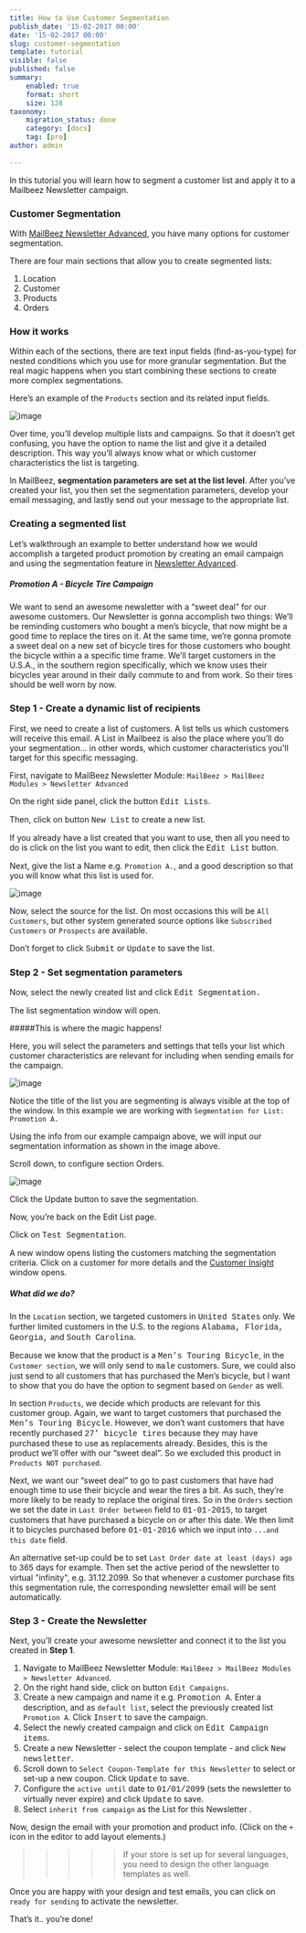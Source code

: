 ```yaml
---
title: How to Use Customer Segmentation
publish_date: '15-02-2017 00:00'
date: '15-02-2017 00:00'
slug: customer-segmentation
template: tutorial
visible: false
published: false
summary:
    enabled: true
    format: short
    size: 128
taxonomy:
    migration_status: done
    category: [docs]
    tag: [pro]
author: admin
  
---
```

In this tutorial you will learn how to segment a customer list and apply it to a Mailbeez Newsletter campaign.

### Customer Segmentation

With [MailBeez Newsletter Advanced](/documentation/mailbeez/newsletter), you have many options for customer segmentation. 

There are four main sections that allow you to create segmented lists:
1. Location 
1. Customer
1. Products 
1. Orders

### How it works
Within each of the sections, there are text input fields (find-as-you-type) for nested conditions which you use for more granular segmentation. But the real magic happens when you start combining these sections to create more complex segmentations. 

Here’s an example of the `Products` section and its related input fields.

![image](segmentation.1.png? "products") 

Over time, you’ll develop multiple lists and campaigns. So that it doesn’t get confusing, you have the option to name the list and give it a detailed description. This way you’ll always know what or which customer characteristics the list is targeting.

 In MailBeez, **segmentation parameters are set at the list level**. After you’ve created your list, you then set the segmentation parameters, develop your email messaging, and lastly send out your message to the appropriate list. 


### Creating a segmented list
Let’s walkthrough an example to better understand how we would accomplish a targeted product promotion by creating an email campaign and using the segmentation feature in [Newsletter Advanced](/documentation/mailbeez/newsletter).

##### Promotion A - Bicycle Tire Campaign

We want to send an awesome newsletter with a “sweet deal” for our awesome customers. Our Newsletter is gonna accomplish two things: We’ll be reminding customers who bought a men’s bicycle, that now might be a good time to replace the tires on it. At the same time, we’re gonna promote a sweet deal on a new set of bicycle tires for those customers who bought the bicycle within a a specific time frame. We’ll target customers in the U.S.A., in the southern region specifically, which we know uses their bicycles year around in their daily commute to and from work.  So their tires should be well worn by now. 

### Step 1 - Create a dynamic list of recipients
First, we need to create a list of customers. A list tells us which customers will receive this email. A List in Mailbeez is also the place where you’ll do your segmentation... in other words, which customer characteristics you'll target for this specific messaging.

First, navigate to MailBeez Newsletter Module: `MailBeez > MailBeez Modules > Newsletter Advanced`

On the right side panel, click the button <span style="font-family: 'courier';">Edit Lists</span>.

Then, click on button <span style="font-family: 'courier';">New List</span> to create a new list.

If you already have a list created that you want to use, then all you need to do is click on the list you want to edit, then click the <span style="font-family: 'courier';">Edit List</span> button. 

Next, give the list a Name e.g. `Promotion A.`, and a good description so that you will know what this list is used for. 

![image](segmentation.3.png? "Configure the list")

Now, select the source for the list. On most occasions this will be `All Customers`, but other system generated source options like `Subscribed Customers` or `Prospects` are available. 

Don’t forget to click <span style="font-family: 'courier';">Submit</span> or <span style="font-family: 'courier';">Update</span> to save the list.

### Step 2 - Set segmentation parameters
Now, select the newly created list and click <span style="font-family: 'courier';">Edit Segmentation.</span>  

The list segmentation window will open. 

#####This is where the magic happens! 

Here, you will select the parameters and settings that tells your list which customer characteristics are relevant for including when sending emails for the campaign.

![image](segmentation.4.png? "Segmentation list")

Notice the title of the list you are segmenting is always visible at the top of the window. In this example we are working with `Segmentation for List: Promotion A.`

Using the info from our example campaign above, we will input our segmentation information as shown in the image above.

Scroll down, to configure section Orders.

![image](segmentation.5.png? "Segmentation list")


Click the Update button to save the segmentation.

Now, you’re back on the Edit List page. 

Click on <span style="font-family: 'courier';">Test Segmentation</span>. 

A new window opens listing the customers matching the segmentation criteria. Click on a customer for more details and the [Customer Insight](/documentation/configbeez/config_customer_insight) window opens.


##### What did we do? 

In the `Location` section, we targeted customers in <span style="font-family: 'courier';">United States</span> only. We further limited customers in the U.S. to the regions <span style="font-family: 'courier';">Alabama, Florida, Georgia,</span> and <span style="font-family: 'courier';">South Carolina</span>. 

Because we know that the product is a <span style="font-family: 'courier';">Men’s Touring Bicycle</span>, in the `Customer section`, we will only send to <span style="font-family: 'courier';">male</span> customers. Sure, we could also just send to all customers that has purchased the Men’s bicycle, but I want to show that you do have the option to segment based on `Gender` as well. 

In section `Products`, we decide which products are relevant for this customer group. Again, we want to target customers that purchased the <span style="font-family: 'courier';">Men’s Touring Bicycle</span>. However, we don’t want customers that have recently purchased <span style="font-family: 'courier';">27’ bicycle tires</span> because they may have purchased these to use as replacements already. Besides, this is the product we’ll offer with our “sweet deal”. So we excluded this product in `Products NOT purchased`.

Next, we want our “sweet deal” to go to past customers that have had enough time to use their bicycle and wear the tires a bit. As such, they’re more likely to be ready to replace the original tires. So in the `Orders` section we set the date in `Last Order between` field to <span style="font-family: 'courier';">01-01-2015</span>, to target customers that have purchased a bicycle on or after this date. We then limit it to bicycles purchased before <span style="font-family: 'courier';">01-01-2016</span> which we input into `...and this date` field.

An alternative set-up could be to set `Last Order date at least (days) ago` to <span style="font-family: 'courier';">365</span> days for example. Then set the active period of the newsletter to virtual ”infinity", e.g. 31.12.2099. So that whenever a customer purchase fits this segmentation rule, the corresponding newsletter email will be sent automatically.

### Step 3 - Create the Newsletter

Next, you’ll create your awesome newsletter and connect it to the list you created in **Step 1**.
1. Navigate to MailBeez Newsletter Module: `MailBeez > MailBeez Modules > Newsletter Advanced`.
1. On the right hand side, click on button `Edit Campaigns`. 
1. Create a new campaign and name it e.g. <span style="font-family: 'courier';">Promotion A</span>. Enter a description, and as `default list`, select the previously created list `Promotion A`. Click <span style="font-family: 'courier';">Insert</span> to save the campaign.
1. Select the newly created campaign and click on <span style="font-family: 'courier';">Edit Campaign items</span>.
1. Create a new Newsletter - select the coupon template - and click <span style="font-family: 'courier';">New newsletter</span>.
1. Scroll down to `Select Coupon-Template for this Newsletter` to select or set-up a new coupon. Click <span style="font-family: 'courier';">Update</span> to save.
1. Configure the `active until` date to <span style="font-family: 'courier';">01/01/2099</span> (sets the newsletter to virtually never expire) and click <span style="font-family: 'courier';">Update</span> to save.
1. Select `inherit from campaign` as the List for this Newsletter .

Now, design the email with your promotion and product info. (Click on the `+` icon in the editor to add layout elements.)

>>>>>If your store is set up for several languages, you need to design the other language templates as well.

Once you are happy with your design and test emails, you can click on `ready for sending` to activate the newsletter.

That’s it.. you’re done!

